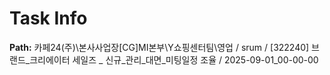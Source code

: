 # Task Info

**Path:** 카페24(주)\본사사업장\[CG]MI본부\Y쇼핑센터팀\영업 / srum / [322240] 브랜드_크리에이터 세일즈 _ 신규_관리_대면_미팅일정 조율 / 2025-09-01_00-00-00

